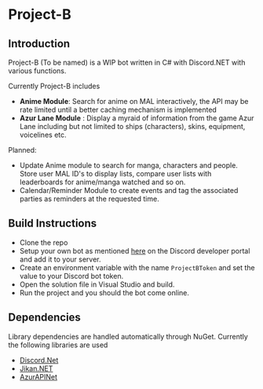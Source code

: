 # Project-B

## Introduction
Project-B (To be named) is a WIP bot written in C# with Discord.NET with various functions. 

Currently Project-B includes
- **Anime Module**: Search for anime on MAL interactively, the API may be rate limited until a better caching mechanism is implemented
- **Azur Lane Module** : Display a myraid of information from the game Azur Lane including but not limited to ships (characters), skins, equipment, voicelines etc.

Planned:
- Update Anime module to search for manga, characters and people. Store user MAL ID's to display lists, compare user lists with leaderboards for anime/manga watched and so on.
- Calendar/Reminder Module to create events and tag the associated parties as reminders at the requested time.

## Build Instructions
- Clone the repo
- Setup your own bot as mentioned [here](https://docs.stillu.cc/guides/getting_started/first-bot.html) on the Discord developer portal and add it to your server.
- Create an environment variable with the name `ProjectBToken` and set the value to your Discord bot token.
- Open the solution file in Visual Studio and build.
- Run the project and you should the bot come online.

## Dependencies
Library dependencies are handled automatically through NuGet. Currently the following libraries are used
- [Discord.Net](https://github.com/discord-net/Discord.Net)
- [Jikan.NET](https://github.com/Ervie/jikan.net)
- [AzurAPINet](https://github.com/AzurAPI/AzurAPINet)
